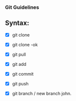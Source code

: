 ### Git Guidelines

## Syntax:

- [X] git clone
- [X] git clone -ok
- [X] git pull
- [X] git add
- [X] git commit
- [X] git push
- [X] git branch / new branch john.



